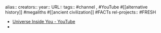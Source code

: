 alias::
creators::
year::
URL::
tags:: #channel , #YouTube #[[alternative history]] #megaliths #[[ancient civilization]] #FACTs
rel-projects:: #FRESH 

- [Universe Inside You - YouTube](https://www.youtube.com/@UniverseInsideYou)
-